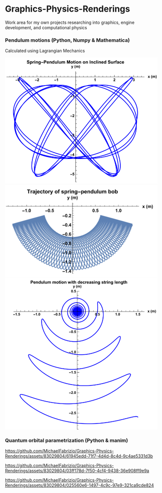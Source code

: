 # Graphics-Physics-Renderings
Work area for my own projects researching into graphics, engine development, and computational physics

### Pendulum motions (Python, Numpy & Mathematica)
Calculated using Lagrangian Mechanics

![Pendulum_Motion_1](Pendulum_Motion_1.png)
![Pendulum_Motion_1](Pendulum_Motion_2.png)
![Pendulum_Motion_1](Pendulum_Motion_3.png)

### Quantum orbital parametrization (Python & manim)

https://github.com/MichaelFabrizio/Graphics-Physics-Renderings/assets/83029804/61945edd-71f7-4d4d-8c4d-9c4ae5331d3b

https://github.com/MichaelFabrizio/Graphics-Physics-Renderings/assets/83029804/03ff178d-7f50-4cf4-9438-36e908ff9e9a

https://github.com/MichaelFabrizio/Graphics-Physics-Renderings/assets/83029804/025560e6-1497-4c9c-97e9-321ca9cde824

